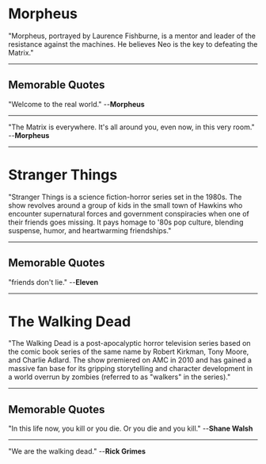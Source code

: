 # Morpheus
"Morpheus, portrayed by Laurence Fishburne, is a mentor and leader of the resistance against the machines. He believes Neo is the key to defeating the Matrix."

************************************************************
## Memorable Quotes
"Welcome to the real world."
--**Morpheus**
*********
"The Matrix is everywhere. It's all around you, even now, in this very room."
--**Morpheus**

************************************************************
# Stranger Things
"Stranger Things is a science fiction-horror series set in the 1980s. The show revolves around a group of kids in the small town of Hawkins who encounter supernatural forces and government conspiracies when one of their friends goes missing. It pays homage to '80s pop culture, blending suspense, humor, and heartwarming friendships."

************************************************************
## Memorable Quotes
"friends don't lie."
--**Eleven**

***********************************************************
# The Walking Dead
"The Walking Dead is a post-apocalyptic horror television series based on the comic book series of the same name by Robert Kirkman, Tony Moore, and Charlie Adlard. The show premiered on AMC in 2010 and has gained a massive fan base for its gripping storytelling and character development in a world overrun by zombies (referred to as "walkers" in the series)."
***********************************************************
## Memorable Quotes
"In this life now, you kill or you die. Or you die and you kill."
--**Shane Walsh**
*********
"We are the walking dead."
--**Rick Grimes**

